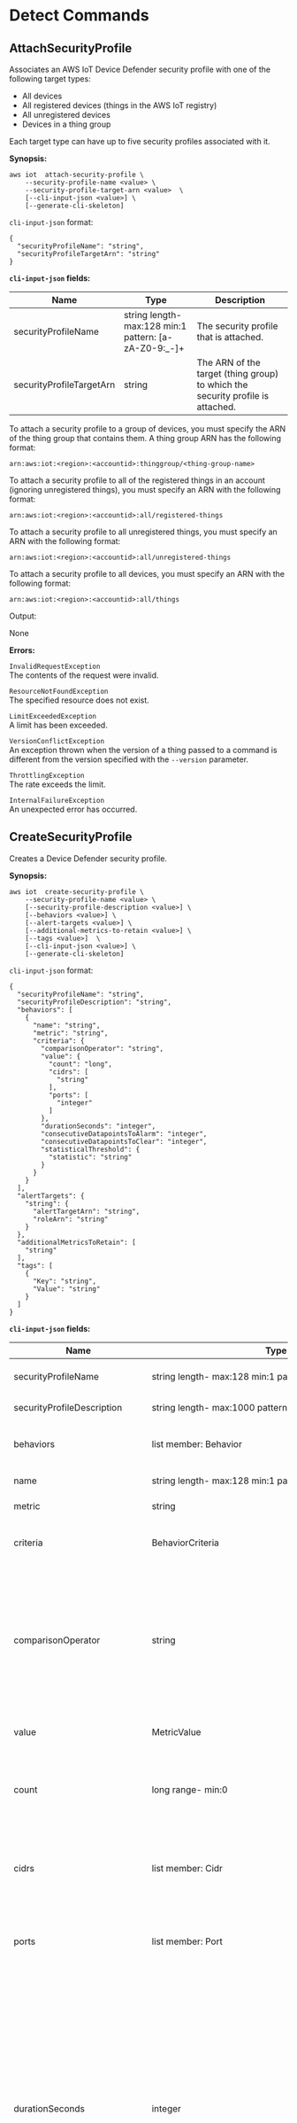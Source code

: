 # Detect Commands<a name="DetectCommands"></a>

## AttachSecurityProfile<a name="dd-api-iot-AttachSecurityProfile"></a>

Associates an AWS IoT Device Defender security profile with one of the following target types: 
+ All devices
+ All registered devices \(things in the AWS IoT registry\)
+ All unregistered devices
+ Devices in a thing group

Each target type can have up to five security profiles associated with it\.

 **Synopsis:**

```
aws iot  attach-security-profile \
    --security-profile-name <value> \
    --security-profile-target-arn <value>  \
    [--cli-input-json <value>] \
    [--generate-cli-skeleton]
```

 `cli-input-json` format:

```
{
  "securityProfileName": "string",
  "securityProfileTargetArn": "string"
}
```


**`cli-input-json` fields:**  

|  Name |  Type |  Description | 
| --- | --- | --- | 
|  securityProfileName |  string  length\- max:128 min:1  pattern: \[a\-zA\-Z0\-9:\_\-\]\+  |  The security profile that is attached\. | 
|  securityProfileTargetArn |  string |  The ARN of the target \(thing group\) to which the security profile is attached\. | 

To attach a security profile to a group of devices, you must specify the ARN of the thing group that contains them\. A thing group ARN has the following format: 

```
arn:aws:iot:<region>:<accountid>:thinggroup/<thing-group-name>
```

To attach a security profile to all of the registered things in an account \(ignoring unregistered things\), you must specify an ARN with the following format:

```
arn:aws:iot:<region>:<accountid>:all/registered-things
```

To attach a security profile to all unregistered things, you must specify an ARN with the following format:

```
arn:aws:iot:<region>:<accountid>:all/unregistered-things
```

To attach a security profile to all devices, you must specify an ARN with the following format: 

```
arn:aws:iot:<region>:<accountid>:all/things
```

Output:

None

 **Errors:**

`InvalidRequestException`  
The contents of the request were invalid\.

`ResourceNotFoundException`  
The specified resource does not exist\.

`LimitExceededException`  
A limit has been exceeded\.

`VersionConflictException`  
An exception thrown when the version of a thing passed to a command is different from the version specified with the `--version` parameter\.

`ThrottlingException`  
The rate exceeds the limit\.

`InternalFailureException`  
An unexpected error has occurred\.

## CreateSecurityProfile<a name="dd-api-iot-CreateSecurityProfile"></a>

Creates a Device Defender security profile\.

 **Synopsis:**

```
aws iot  create-security-profile \
    --security-profile-name <value> \
    [--security-profile-description <value>] \
    [--behaviors <value>] \
    [--alert-targets <value>] \
    [--additional-metrics-to-retain <value>] \
    [--tags <value>]  \
    [--cli-input-json <value>] \
    [--generate-cli-skeleton]
```

 `cli-input-json` format:

```
{
  "securityProfileName": "string",
  "securityProfileDescription": "string",
  "behaviors": [
    {
      "name": "string",
      "metric": "string",
      "criteria": {
        "comparisonOperator": "string",
        "value": {
          "count": "long",
          "cidrs": [
            "string"
          ],
          "ports": [
            "integer"
          ]
        },
        "durationSeconds": "integer",
        "consecutiveDatapointsToAlarm": "integer",
        "consecutiveDatapointsToClear": "integer",
        "statisticalThreshold": {
          "statistic": "string"
        }
      }
    }
  ],
  "alertTargets": {
    "string": {
      "alertTargetArn": "string",
      "roleArn": "string"
    }
  },
  "additionalMetricsToRetain": [
    "string"
  ],
  "tags": [
    {
      "Key": "string",
      "Value": "string"
    }
  ]
}
```


**`cli-input-json` fields:**  

|  Name |  Type |  Description | 
| --- | --- | --- | 
|  securityProfileName |  string  length\- max:128 min:1  pattern: \[a\-zA\-Z0\-9:\_\-\]\+  |  The name you are giving to the security profile\. | 
|  securityProfileDescription |  string  length\- max:1000  pattern: \[\\\\p\{Graph\} \]\*  |  A description of the security profile\. | 
|  behaviors |  list  member: Behavior  |  Specifies the behaviors that, when violated by a device \(thing\), cause an alert\. | 
|  name |  string  length\- max:128 min:1  pattern: \[a\-zA\-Z0\-9:\_\-\]\+  |  The name you have given to the behavior\. | 
|  metric |  string |  What is measured by the behavior\. | 
|  criteria |  BehaviorCriteria |  The criteria that determine if a device is behaving normally in regard to the `metric`\.  | 
|  comparisonOperator |  string |  The operator that relates the thing measured \(`metric`\) to the criteria \(containing a `value` or `statisticalThreshold`\)\.  enum: less\-than \| less\-than\-equals \| greater\-than \| greater\-than\-equals \| in\-cidr\-set \| not\-in\-cidr\-set \| in\-port\-set \| not\-in\-port\-set  | 
|  value |  MetricValue |  The value to be compared with the `metric`\. | 
|  count |  long  range\- min:0  |  If the `comparisonOperator` calls for a numeric value, use this to specify that numeric value to be compared with the `metric`\.  | 
|  cidrs |  list  member: Cidr  |  If the `comparisonOperator` calls for a set of CIDRs, use this to specify that set to be compared with the `metric`\.  | 
|  ports |  list  member: Port  |  If the `comparisonOperator` calls for a set of ports, use this to specify that set to be compared with the `metric`\.  | 
|  durationSeconds |  integer |  Use this to specify the time duration over which the behavior is evaluated, for those criteria that have a time dimension \(for example, `NUM_MESSAGES_SENT`\)\. For a `statisticalThreshhold` metric comparison, measurements from all devices are accumulated over this time duration before being used to calculate percentiles, and later, measurements from an individual device are also accumulated over this time duration before being given a percentile rank\.  | 
|  consecutiveDatapointsToAlarm |  integer  range\- max:10 min:1  |  If a device is in violation of the behavior for the specified number of consecutive datapoints, an alarm occurs\. If not specified, the default is 1\.  | 
|  consecutiveDatapointsToClear |  integer  range\- max:10 min:1  |  If an alarm has occurred and the offending device is no longer in violation of the behavior for the specified number of consecutive datapoints, the alarm is cleared\. If not specified, the default is 1\.  | 
|  statisticalThreshold |  StatisticalThreshold |  A statistical ranking \(percentile\) that indicates a threshold value by which a behavior is determined to be in compliance or in violation of the behavior\.  | 
|  statistic |  string  pattern: \(p0\|p0\.1\|p0\.01\|p1\|p10\|p50\|p90\|p99\|p99\.9\|p99\.99\|p100\)  |  The percentile that resolves to a threshold value by which compliance with a behavior is determined\. Metrics are collected over the specified period \(`durationSeconds`\) from all reporting devices in your account and statistical ranks are calculated\. Then, the measurements from a device are collected over the same period\. If the accumulated measurements from the device fall above or below \(`comparisonOperator`\) the value associated with the percentile specified, then the device is considered to be in compliance with the behavior, otherwise a violation occurs\.  | 
|  alertTargets |  map |  Specifies the destinations to which alerts are sent\. \(Alerts are always sent to the console\.\) Alerts are generated when a device \(thing\) violates a behavior\.  | 
|  alertTargetArn |  string |  The ARN of the notification target to which alerts are sent\. | 
|  roleArn |  string  length\- max:2048 min:20  |  The ARN of the role that grants permission to send alerts to the notification target\.  | 
|  additionalMetricsToRetain |  list  member: BehaviorMetric  |  A list of metrics whose data is retained \(stored\)\. By default, data is retained for any metric used in the profile's `behaviors` but it is also retained for any metric specified here\.  | 
|  tags |  list  member: Tag  java class: java\.util\.List  |  Metadata that can be used to manage the security profile\. | 
|  Key |  string |  The tag's key\. | 
|  Value |  string |  The tag's value\. | 

Output:

```
{
  "securityProfileName": "string",
  "securityProfileArn": "string"
}
```


**cli output fields:**  

|  Name |  Type |  Description | 
| --- | --- | --- | 
|  securityProfileName |  string  length\- max:128 min:1  pattern: \[a\-zA\-Z0\-9:\_\-\]\+  |  The name you gave to the security profile\. | 
|  securityProfileArn |  string |  The ARN of the security profile\. | 

 **Errors:**

`InvalidRequestException`  
The contents of the request were invalid\.

`ResourceAlreadyExistsException`  
The resource already exists\.

`ThrottlingException`  
The rate exceeds the limit\.

`InternalFailureException`  
An unexpected error has occurred\.

## DeleteSecurityProfile<a name="dd-api-iot-DeleteSecurityProfile"></a>

Deletes a Device Defender security profile\.

 **Synopsis:**

```
aws iot  delete-security-profile \
    --security-profile-name <value> \
    [--expected-version <value>]  \
    [--cli-input-json <value>] \
    [--generate-cli-skeleton]
```

 `cli-input-json` format:

```
{
  "securityProfileName": "string",
  "expectedVersion": "long"
}
```


**`cli-input-json` fields:**  

|  Name |  Type |  Description | 
| --- | --- | --- | 
|  securityProfileName |  string  length\- max:128 min:1  pattern: \[a\-zA\-Z0\-9:\_\-\]\+  |  The name of the security profile to be deleted\. | 
|  expectedVersion |  long |  The expected version of the security profile\. A new version is generated whenever the security profile is updated\. If you specify a value that is different from the actual version, a `VersionConflictException` is thrown\.  | 

Output:

None

 **Errors:**

`InvalidRequestException`  
The contents of the request were invalid\.

`ThrottlingException`  
The rate exceeds the limit\.

`InternalFailureException`  
An unexpected error has occurred\.

`VersionConflictException`  
An exception thrown when the version of a thing passed to a command is different from the version specified with the `--version` parameter\.

## DescribeSecurityProfile<a name="dd-api-iot-DescribeSecurityProfile"></a>

Gets information about a Device Defender security profile\.

 **Synopsis:**

```
aws iot  describe-security-profile \
    --security-profile-name <value>  \
    [--cli-input-json <value>] \
    [--generate-cli-skeleton]
```

 `cli-input-json` format:

```
{
  "securityProfileName": "string"
}
```


**`cli-input-json` fields:**  

|  Name |  Type |  Description | 
| --- | --- | --- | 
|  securityProfileName |  string  length\- max:128 min:1  pattern: \[a\-zA\-Z0\-9:\_\-\]\+  |  The name of the security profile whose information you want to get\. | 

Output:

```
{
  "securityProfileName": "string",
  "securityProfileArn": "string",
  "securityProfileDescription": "string",
  "behaviors": [
    {
      "name": "string",
      "metric": "string",
      "criteria": {
        "comparisonOperator": "string",
        "value": {
          "count": "long",
          "cidrs": [
            "string"
          ],
          "ports": [
            "integer"
          ]
        },
        "durationSeconds": "integer",
        "consecutiveDatapointsToAlarm": "integer",
        "consecutiveDatapointsToClear": "integer",
        "statisticalThreshold": {
          "statistic": "string"
        }
      }
    }
  ],
  "alertTargets": {
    "string": {
      "alertTargetArn": "string",
      "roleArn": "string"
    }
  },
  "additionalMetricsToRetain": [
    "string"
  ],
  "version": "long",
  "creationDate": "timestamp",
  "lastModifiedDate": "timestamp"
}
```


**cli output fields:**  

|  Name |  Type |  Description | 
| --- | --- | --- | 
|  securityProfileName |  string  length\- max:128 min:1  pattern: \[a\-zA\-Z0\-9:\_\-\]\+  |  The name of the security profile\. | 
|  securityProfileArn |  string |  The ARN of the security profile\. | 
|  securityProfileDescription |  string  length\- max:1000  pattern: \[\\\\p\{Graph\} \]\*  |  A description of the security profile \(associated with the security profile when it was created or updated\)\.  | 
|  behaviors |  list  member: Behavior  |  Specifies the behaviors that, when violated by a device \(thing\), cause an alert\. | 
|  name |  string  length\- max:128 min:1  pattern: \[a\-zA\-Z0\-9:\_\-\]\+  |  The name you have given to the behavior\. | 
|  metric |  string |  What is measured by the behavior\. | 
|  criteria |  BehaviorCriteria |  The criteria that determine if a device is behaving normally in regard to the `metric`\.  | 
|  comparisonOperator |  string |  The operator that relates the thing measured \(`metric`\) to the criteria \(containing a `value` or `statisticalThreshold`\)\.  enum: less\-than \| less\-than\-equals \| greater\-than \| greater\-than\-equals \| in\-cidr\-set \| not\-in\-cidr\-set \| in\-port\-set \| not\-in\-port\-set  | 
|  value |  MetricValue |  The value to be compared with the `metric`\. | 
|  count |  long  range\- min:0  |  If the `comparisonOperator` calls for a numeric value, use this to specify that numeric value to be compared with the `metric`\.  | 
|  cidrs |  list  member: Cidr  |  If the `comparisonOperator` calls for a set of CIDRs, use this to specify that set to be compared with the `metric`\.  | 
|  ports |  list  member: Port  |  If the `comparisonOperator` calls for a set of ports, use this to specify that set to be compared with the `metric`\.  | 
|  durationSeconds |  integer |  Use this to specify the time duration over which the behavior is evaluated, for those criteria that have a time dimension \(for example, `NUM_MESSAGES_SENT`\)\. For a `statisticalThreshhold` metric comparison, measurements from all devices are accumulated over this time duration before being used to calculate percentiles, and later, measurements from an individual device are also accumulated over this time duration before being given a percentile rank\.  | 
|  consecutiveDatapointsToAlarm |  integer  range\- max:10 min:1  |  If a device is in violation of the behavior for the specified number of consecutive datapoints, an alarm occurs\. If not specified, the default is 1\.  | 
|  consecutiveDatapointsToClear |  integer  range\- max:10 min:1  |  If an alarm has occurred and the offending device is no longer in violation of the behavior for the specified number of consecutive datapoints, the alarm is cleared\. If not specified, the default is 1\.  | 
|  statisticalThreshold |  StatisticalThreshold |  A statistical ranking \(percentile\) that indicates a threshold value by which a behavior is determined to be in compliance or in violation of the behavior\.  | 
|  statistic |  string  pattern: \(p0\|p0\.1\|p0\.01\|p1\|p10\|p50\|p90\|p99\|p99\.9\|p99\.99\|p100\)  |  The percentile that resolves to a threshold value by which compliance with a behavior is determined\. Metrics are collected over the specified period \(`durationSeconds`\) from all reporting devices in your account and statistical ranks are calculated\. Then, the measurements from a device are collected over the same period\. If the accumulated measurements from the device fall above or below \(`comparisonOperator`\) the value associated with the percentile specified, then the device is considered to be in compliance with the behavior\. Otherwise, a violation occurs\.  | 
|  alertTargets |  map |  Where the alerts are sent\. \(Alerts are always sent to the console\.\) | 
|  alertTargetArn |  string |  The ARN of the notification target to which alerts are sent\. | 
|  roleArn |  string  length\- max:2048 min:20  |  The ARN of the role that grants permission to send alerts to the notification target\.  | 
|  additionalMetricsToRetain |  list  member: BehaviorMetric  |  A list of metrics whose data is retained \(stored\)\. By default, data is retained for any metric used in the profile's `behaviors` but it is also retained for any metric specified here\.  | 
|  version |  long |  The version of the security profile\. A new version is generated whenever the security profile is updated\.  | 
|  creationDate |  timestamp |  The time the security profile was created\. | 
|  lastModifiedDate |  timestamp |  The time the security profile was last modified\. | 

 **Errors:**

`InvalidRequestException`  
The contents of the request were invalid\.

`ResourceNotFoundException`  
The specified resource does not exist\.

`ThrottlingException`  
The rate exceeds the limit\.

`InternalFailureException`  
An unexpected error has occurred\.

## DetachSecurityProfile<a name="dd-api-iot-DetachSecurityProfile"></a>

Disassociates a Device Defender security profile from a thing group or from this account\.

 **Synopsis:**

```
aws iot  detach-security-profile \
    --security-profile-name <value> \
    --security-profile-target-arn <value>  \
    [--cli-input-json <value>] \
    [--generate-cli-skeleton]
```

 `cli-input-json` format:

```
{
  "securityProfileName": "string",
  "securityProfileTargetArn": "string"
}
```


**`cli-input-json` fields:**  

|  Name |  Type |  Description | 
| --- | --- | --- | 
|  securityProfileName |  string  length\- max:128 min:1  pattern: \[a\-zA\-Z0\-9:\_\-\]\+  |  The security profile that is detached\. | 
|  securityProfileTargetArn |  string |  The ARN of the thing group from which the security profile is detached\. | 

Output:

None

 **Errors:**

`InvalidRequestException`  
The contents of the request were invalid\.

`ResourceNotFoundException`  
The specified resource does not exist\.

`ThrottlingException`  
The rate exceeds the limit\.

`InternalFailureException`  
An unexpected error has occurred\.

## ListActiveViolations<a name="dd-api-iot-ListActiveViolations"></a>

Lists the active violations for a given Device Defender security profile\.

 **Synopsis:**

```
aws iot  list-active-violations \
    [--thing-name <value>] \
    [--security-profile-name <value>] \
    [--next-token <value>] \
    [--max-results <value>]  \
    [--cli-input-json <value>] \
    [--generate-cli-skeleton]
```

 `cli-input-json` format:

```
{
  "thingName": "string",
  "securityProfileName": "string",
  "nextToken": "string",
  "maxResults": "integer"
}
```


**`cli-input-json` fields:**  

|  Name |  Type |  Description | 
| --- | --- | --- | 
|  thingName |  string  length\- max:128 min:1  pattern: \[a\-zA\-Z0\-9:\_\-\]\+  |  The name of the thing whose active violations are listed\. | 
|  securityProfileName |  string  length\- max:128 min:1  pattern: \[a\-zA\-Z0\-9:\_\-\]\+  |  The name of the Device Defender security profile for which violations are listed\. | 
|  nextToken |  string |  The token for the next set of results\. | 
|  maxResults |  integer  range\- max:250 min:1  |  The maximum number of results to return at one time\. | 

Output:

```
{
  "activeViolations": [
    {
      "violationId": "string",
      "thingName": "string",
      "securityProfileName": "string",
      "behavior": {
        "name": "string",
        "metric": "string",
        "criteria": {
          "comparisonOperator": "string",
          "value": {
            "count": "long",
            "cidrs": [
              "string"
            ],
            "ports": [
              "integer"
            ]
          },
          "durationSeconds": "integer",
          "consecutiveDatapointsToAlarm": "integer",
          "consecutiveDatapointsToClear": "integer",
          "statisticalThreshold": {
            "statistic": "string"
          }
        }
      },
      "lastViolationValue": {
        "count": "long",
        "cidrs": [
          "string"
        ],
        "ports": [
          "integer"
        ]
      },
      "lastViolationTime": "timestamp",
      "violationStartTime": "timestamp"
    }
  ],
  "nextToken": "string"
}
```


**cli output fields:**  

|  Name |  Type |  Description | 
| --- | --- | --- | 
|  activeViolations |  list  member: ActiveViolation  |  The list of active violations\. | 
|  violationId |  string  length\- max:128 min:1  pattern: \[a\-zA\-Z0\-9\-\]\+  |  The ID of the active violation\. | 
|  thingName |  string  length\- max:128 min:1  pattern: \[a\-zA\-Z0\-9:\_\-\]\+  |  The name of the thing responsible for the active violation\. | 
|  securityProfileName |  string  length\- max:128 min:1  pattern: \[a\-zA\-Z0\-9:\_\-\]\+  |  The security profile whose behavior is in violation\. | 
|  behavior |  Behavior |  The behavior that is being violated\. | 
|  name |  string  length\- max:128 min:1  pattern: \[a\-zA\-Z0\-9:\_\-\]\+  |  The name you have given to the behavior\. | 
|  metric |  string |  What is measured by the behavior\. | 
|  criteria |  BehaviorCriteria |  The criteria that determine if a device is behaving normally in regard to the `metric`\.  | 
|  comparisonOperator |  string |  The operator that relates the thing measured \(`metric`\) to the criteria \(containing a `value` or `statisticalThreshold`\)\.  enum: less\-than \| less\-than\-equals \| greater\-than \| greater\-than\-equals \| in\-cidr\-set \| not\-in\-cidr\-set \| in\-port\-set \| not\-in\-port\-set  | 
|  value |  MetricValue |  The value to be compared with the `metric`\. | 
|  count |  long  range\- min:0  |  If the `comparisonOperator` calls for a numeric value, use this to specify that numeric value to be compared with the `metric`\.  | 
|  cidrs |  list  member: Cidr  |  If the `comparisonOperator` calls for a set of CIDRs, use this to specify that set to be compared with the `metric`\.  | 
|  ports |  list  member: Port  |  If the `comparisonOperator` calls for a set of ports, use this to specify that set to be compared with the `metric`\.  | 
|  durationSeconds |  integer |  Use this to specify the time duration over which the behavior is evaluated, for those criteria that have a time dimension \(for example, `NUM_MESSAGES_SENT`\)\. For a `statisticalThreshhold` metric comparison, measurements from all devices are accumulated over this time duration before being used to calculate percentiles, and later, measurements from an individual device are also accumulated over this time duration before being given a percentile rank\.  | 
|  consecutiveDatapointsToAlarm |  integer  range\- max:10 min:1  |  If a device is in violation of the behavior for the specified number of consecutive datapoints, an alarm occurs\. If not specified, the default is 1\.  | 
|  consecutiveDatapointsToClear |  integer  range\- max:10 min:1  |  If an alarm has occurred and the offending device is no longer in violation of the behavior for the specified number of consecutive datapoints, the alarm is cleared\. If not specified, the default is 1\.  | 
|  statisticalThreshold |  StatisticalThreshold |  A statistical ranking \(percentile\) which indicates a threshold value by which a behavior is determined to be in compliance or in violation of the behavior\.  | 
|  statistic |  string  pattern: \(p0\|p0\.1\|p0\.01\|p1\|p10\|p50\|p90\|p99\|p99\.9\|p99\.99\|p100\)  |  The percentile which resolves to a threshold value by which compliance with a behavior is determined\. Metrics are collected over the specified period \(`durationSeconds`\) from all reporting devices in your account and statistical ranks are calculated\. Then, the measurements from a device are collected over the same period\. If the accumulated measurements from the device fall above or below \(`comparisonOperator`\) the value associated with the percentile specified, then the device is considered to be in compliance with the behavior, otherwise a violation occurs\.  | 
|  lastViolationValue |  MetricValue |  The value of the metric \(the measurement\) which caused the most recent violation\. | 
|  count |  long  range\- min:0  |  If the `comparisonOperator` calls for a numeric value, use this to specify that numeric value to be compared with the `metric`\.  | 
|  cidrs |  list  member: Cidr  |  If the `comparisonOperator` calls for a set of CIDRs, use this to specify that set to be compared with the `metric`\.  | 
|  ports |  list  member: Port  |  If the `comparisonOperator` calls for a set of ports, use this to specify that set to be compared with the `metric`\.  | 
|  lastViolationTime |  timestamp |  The time the most recent violation occurred\. | 
|  violationStartTime |  timestamp |  The time the violation started\. | 
|  nextToken |  string |  A token that can be used to retrieve the next set of results, or `null` if there are no additional results\.  | 

 **Errors:**

`InvalidRequestException`  
The contents of the request were invalid\.

`ResourceNotFoundException`  
The specified resource does not exist\.

`ThrottlingException`  
The rate exceeds the limit\.

`InternalFailureException`  
An unexpected error has occurred\.

## ListSecurityProfiles<a name="dd-api-iot-ListSecurityProfiles"></a>

Lists the Device Defender security profiles you have created\. You can use filters to list only those security profiles associated with a thing group or only those associated with your account\.

 **Synopsis:**

```
aws iot  list-security-profiles \
    [--next-token <value>] \
    [--max-results <value>]  \
    [--cli-input-json <value>] \
    [--generate-cli-skeleton]
```

 `cli-input-json` format:

```
{
  "nextToken": "string",
  "maxResults": "integer"
}
```


**`cli-input-json` fields:**  

|  Name |  Type |  Description | 
| --- | --- | --- | 
|  nextToken |  string |  The token for the next set of results\. | 
|  maxResults |  integer  range\- max:250 min:1  |  The maximum number of results to return at one time\. | 

Output:

```
{
  "securityProfileIdentifiers": [
    {
      "name": "string",
      "arn": "string"
    }
  ],
  "nextToken": "string"
}
```


**cli output fields:**  

|  Name |  Type |  Description | 
| --- | --- | --- | 
|  securityProfileIdentifiers |  list  member: SecurityProfileIdentifier  java class: java\.util\.List  |  A list of security profile identifiers \(names and ARNs\)\. | 
|  name |  string  length\- max:128 min:1  pattern: \[a\-zA\-Z0\-9:\_\-\]\+  |  The name you have given to the security profile\. | 
|  arn |  string |  The ARN of the security profile\. | 
|  nextToken |  string |  A token that can be used to retrieve the next set of results, or `null` if there are no additional results\.  | 

 **Errors:**

`InvalidRequestException`  
The contents of the request were invalid\.

`ThrottlingException`  
The rate exceeds the limit\.

`InternalFailureException`  
An unexpected error has occurred\.

## ListSecurityProfilesForTarget<a name="dd-api-iot-ListSecurityProfilesForTarget"></a>

Lists the Device Defender security profiles attached to a target \(thing group\)\.

 **Synopsis:**

```
aws iot  list-security-profiles-for-target \
    [--next-token <value>] \
    [--max-results <value>] \
    [--recursive | --no-recursive] \
    --security-profile-target-arn <value>  \
    [--cli-input-json <value>] \
    [--generate-cli-skeleton]
```

 `cli-input-json` format:

```
{
  "nextToken": "string",
  "maxResults": "integer",
  "recursive": "boolean",
  "securityProfileTargetArn": "string"
}
```


**`cli-input-json` fields:**  

|  Name |  Type |  Description | 
| --- | --- | --- | 
|  nextToken |  string |  The token for the next set of results\. | 
|  maxResults |  integer  range\- max:250 min:1  |  The maximum number of results to return at one time\. | 
|  recursive |  boolean |  If true, return child groups as well\. | 
|  securityProfileTargetArn |  string |  The ARN of the target \(thing group\) whose attached security profiles you want to get\. | 

Output:

```
{
  "securityProfileTargetMappings": [
    {
      "securityProfileIdentifier": {
        "name": "string",
        "arn": "string"
      },
      "target": {
        "arn": "string"
      }
    }
  ],
  "nextToken": "string"
}
```


**cli output fields:**  

|  Name |  Type |  Description | 
| --- | --- | --- | 
|  securityProfileTargetMappings |  list  member: SecurityProfileTargetMapping  java class: java\.util\.List  |  A list of security profiles and their associated targets\. | 
|  securityProfileIdentifier |  SecurityProfileIdentifier |  Information that identifies the security profile\. | 
|  name |  string  length\- max:128 min:1  pattern: \[a\-zA\-Z0\-9:\_\-\]\+  |  The name you have given to the security profile\. | 
|  arn |  string |  The ARN of the security profile\. | 
|  target |  SecurityProfileTarget |  Information about the target \(thing group\) associated with the security profile\. | 
|  arn |  string |  The ARN of the security profile\. | 
|  nextToken |  string |  A token that can be used to retrieve the next set of results, or `null` if there are no additional results\.  | 

 **Errors:**

`InvalidRequestException`  
The contents of the request were invalid\.

`ThrottlingException`  
The rate exceeds the limit\.

`InternalFailureException`  
An unexpected error has occurred\.

`ResourceNotFoundException`  
The specified resource does not exist\.

## ListTargetsForSecurityProfile<a name="dd-api-iot-ListTargetsForSecurityProfile"></a>

Lists the targets \(thing groups\) associated with a given Device Defender security profile\.

 **Synopsis:**

```
aws iot  list-targets-for-security-profile \
    --security-profile-name <value> \
    [--next-token <value>] \
    [--max-results <value>]  \
    [--cli-input-json <value>] \
    [--generate-cli-skeleton]
```

 `cli-input-json` format:

```
{
  "securityProfileName": "string",
  "nextToken": "string",
  "maxResults": "integer"
}
```


**`cli-input-json` fields:**  

|  Name |  Type |  Description | 
| --- | --- | --- | 
|  securityProfileName |  string  length\- max:128 min:1  pattern: \[a\-zA\-Z0\-9:\_\-\]\+  |  The security profile\. | 
|  nextToken |  string |  The token for the next set of results\. | 
|  maxResults |  integer  range\- max:250 min:1  |  The maximum number of results to return at one time\. | 

Output:

```
{
  "securityProfileTargets": [
    {
      "arn": "string"
    }
  ],
  "nextToken": "string"
}
```


**cli output fields:**  

|  Name |  Type |  Description | 
| --- | --- | --- | 
|  securityProfileTargets |  list  member: SecurityProfileTarget  java class: java\.util\.List  |  The thing groups to which the security profile is attached\. | 
|  arn |  string |  The ARN of the security profile\. | 
|  nextToken |  string |  A token that can be used to retrieve the next set of results, or `null` if there are no additional results\.  | 

 **Errors:**

`InvalidRequestException`  
The contents of the request were invalid\.

`ResourceNotFoundException`  
The specified resource does not exist\.

`ThrottlingException`  
The rate exceeds the limit\.

`InternalFailureException`  
An unexpected error has occurred\.

## ListViolationEvents<a name="dd-api-iot-ListViolationEvents"></a>

Lists the Device Defender security profile violations discovered during the given time period\. You can use filters to limit the results to those alerts issued for a particular security profile, behavior or thing \(device\)\.

 **Synopsis:**

```
aws iot  list-violation-events \
    --start-time <value> \
    --end-time <value> \
    [--thing-name <value>] \
    [--security-profile-name <value>] \
    [--next-token <value>] \
    [--max-results <value>]  \
    [--cli-input-json <value>] \
    [--generate-cli-skeleton]
```

 `cli-input-json` format:

```
{
  "startTime": "timestamp",
  "endTime": "timestamp",
  "thingName": "string",
  "securityProfileName": "string",
  "nextToken": "string",
  "maxResults": "integer"
}
```


**`cli-input-json` fields:**  

|  Name |  Type |  Description | 
| --- | --- | --- | 
|  startTime |  timestamp |  The start time for the alerts to be listed\. | 
|  endTime |  timestamp |  The end time for the alerts to be listed\. | 
|  thingName |  string  length\- max:128 min:1  pattern: \[a\-zA\-Z0\-9:\_\-\]\+  |  A filter to limit results to those alerts caused by the specified thing\. | 
|  securityProfileName |  string  length\- max:128 min:1  pattern: \[a\-zA\-Z0\-9:\_\-\]\+  |  A filter to limit results to those alerts generated by the specified security profile\. | 
|  nextToken |  string |  The token for the next set of results\. | 
|  maxResults |  integer  range\- max:250 min:1  |  The maximum number of results to return at one time\. | 

Output:

```
{
  "violationEvents": [
    {
      "violationId": "string",
      "thingName": "string",
      "securityProfileName": "string",
      "behavior": {
        "name": "string",
        "metric": "string",
        "criteria": {
          "comparisonOperator": "string",
          "value": {
            "count": "long",
            "cidrs": [
              "string"
            ],
            "ports": [
              "integer"
            ]
          },
          "durationSeconds": "integer",
          "consecutiveDatapointsToAlarm": "integer",
          "consecutiveDatapointsToClear": "integer",
          "statisticalThreshold": {
            "statistic": "string"
          }
        }
      },
      "metricValue": {
        "count": "long",
        "cidrs": [
          "string"
        ],
        "ports": [
          "integer"
        ]
      },
      "violationEventType": "string",
      "violationEventTime": "timestamp"
    }
  ],
  "nextToken": "string"
}
```


**cli output fields:**  

|  Name |  Type |  Description | 
| --- | --- | --- | 
|  violationEvents |  list  member: ViolationEvent  |  The security profile violation alerts issued for this account during the given time frame, potentially filtered by security profile, behavior violated, or thing \(device\) violating\.  | 
|  violationId |  string  length\- max:128 min:1  pattern: \[a\-zA\-Z0\-9\-\]\+  |  The ID of the violation event\. | 
|  thingName |  string  length\- max:128 min:1  pattern: \[a\-zA\-Z0\-9:\_\-\]\+  |  The name of the thing responsible for the violation event\. | 
|  securityProfileName |  string  length\- max:128 min:1  pattern: \[a\-zA\-Z0\-9:\_\-\]\+  |  The name of the security profile whose behavior was violated\. | 
|  behavior |  Behavior |  The behavior that was violated\. | 
|  name |  string  length\- max:128 min:1  pattern: \[a\-zA\-Z0\-9:\_\-\]\+  |  The name you have given to the behavior\. | 
|  metric |  string |  What is measured by the behavior\. | 
|  criteria |  BehaviorCriteria |  The criteria that determine if a device is behaving normally in regard to the `metric`\.  | 
|  comparisonOperator |  string |  The operator that relates the thing measured \(`metric`\) to the criteria \(containing a `value` or `statisticalThreshold`\)\.  enum: less\-than \| less\-than\-equals \| greater\-than \| greater\-than\-equals \| in\-cidr\-set \| not\-in\-cidr\-set \| in\-port\-set \| not\-in\-port\-set  | 
|  value |  MetricValue |  The value to be compared with the `metric`\. | 
|  count |  long  range\- min:0  |  If the `comparisonOperator` calls for a numeric value, use this to specify that numeric value to be compared with the `metric`\.  | 
|  cidrs |  list  member: Cidr  |  If the `comparisonOperator` calls for a set of CIDRs, use this to specify that set to be compared with the `metric`\.  | 
|  ports |  list  member: Port  |  If the `comparisonOperator` calls for a set of ports, use this to specify that set to be compared with the `metric`\.  | 
|  durationSeconds |  integer |  Use this to specify the time duration over which the behavior is evaluated, for those criteria that have a time dimension \(for example, `NUM_MESSAGES_SENT`\)\. For a `statisticalThreshhold` metric comparison, measurements from all devices are accumulated over this time duration before being used to calculate percentiles, and later, measurements from an individual device are also accumulated over this time duration before being given a percentile rank\.  | 
|  consecutiveDatapointsToAlarm |  integer  range\- max:10 min:1  |  If a device is in violation of the behavior for the specified number of consecutive datapoints, an alarm occurs\. If not specified, the default is 1\.  | 
|  consecutiveDatapointsToClear |  integer  range\- max:10 min:1  |  If an alarm has occurred and the offending device is no longer in violation of the behavior for the specified number of consecutive datapoints, the alarm is cleared\. If not specified, the default is 1\.  | 
|  statisticalThreshold |  StatisticalThreshold |  A statistical ranking \(percentile\) that indicates a threshold value by which a behavior is determined to be in compliance or in violation of the behavior\.  | 
|  statistic |  string  pattern: \(p0\|p0\.1\|p0\.01\|p1\|p10\|p50\|p90\|p99\|p99\.9\|p99\.99\|p100\)  |  The percentile that resolves to a threshold value by which compliance with a behavior is determined\. Metrics are collected over the specified period \(`durationSeconds`\) from all reporting devices in your account and statistical ranks are calculated\. Then, the measurements from a device are collected over the same period\. If the accumulated measurements from the device fall above or below \(`comparisonOperator`\) the value associated with the percentile specified, then the device is considered to be in compliance with the behavior, otherwise a violation occurs\.  | 
|  metricValue |  MetricValue |  The value of the metric \(the measurement\)\. | 
|  count |  long  range\- min:0  |  If the `comparisonOperator` calls for a numeric value, use this to specify that numeric value to be compared with the `metric`\.  | 
|  cidrs |  list  member: Cidr  |  If the `comparisonOperator` calls for a set of CIDRs, use this to specify that set to be compared with the `metric`\.  | 
|  ports |  list  member: Port  |  If the `comparisonOperator` calls for a set of ports, use this to specify that set to be compared with the `metric`\.  | 
|  violationEventType |  string |  The type of violation event\.  enum: in\-alarm \| alarm\-cleared \| alarm\-invalidated  | 
|  violationEventTime |  timestamp |  The time the violation event occurred\. | 
|  nextToken |  string |  A token that can be used to retrieve the next set of results, or `null` if there are no additional results\.  | 

 **Errors:**

`InvalidRequestException`  
The contents of the request were invalid\.

`ThrottlingException`  
The rate exceeds the limit\.

`InternalFailureException`  
An unexpected error has occurred\.

## UpdateSecurityProfile<a name="dd-api-iot-UpdateSecurityProfile"></a>

Updates a Device Defender security profile\.

 **Synopsis:**

```
aws iot  update-security-profile \
    --security-profile-name <value> \
    [--security-profile-description <value>] \
    [--behaviors <value>] \
    [--alert-targets <value>] \
    [--additional-metrics-to-retain <value>] \
    [--delete-behaviors | --no-delete-behaviors] \
    [--delete-alert-targets | --no-delete-alert-targets] \
    [--delete-additional-metrics-to-retain | --no-delete-additional-metrics-to-retain] \
    [--expected-version <value>]  \
    [--cli-input-json <value>] \
    [--generate-cli-skeleton]
```

 `cli-input-json` format:

```
{
  "securityProfileName": "string",
  "securityProfileDescription": "string",
  "behaviors": [
    {
      "name": "string",
      "metric": "string",
      "criteria": {
        "comparisonOperator": "string",
        "value": {
          "count": "long",
          "cidrs": [
            "string"
          ],
          "ports": [
            "integer"
          ]
        },
        "durationSeconds": "integer",
        "consecutiveDatapointsToAlarm": "integer",
        "consecutiveDatapointsToClear": "integer",
        "statisticalThreshold": {
          "statistic": "string"
        }
      }
    }
  ],
  "alertTargets": {
    "string": {
      "alertTargetArn": "string",
      "roleArn": "string"
    }
  },
  "additionalMetricsToRetain": [
    "string"
  ],
  "deleteBehaviors": "boolean",
  "deleteAlertTargets": "boolean",
  "deleteAdditionalMetricsToRetain": "boolean",
  "expectedVersion": "long"
}
```


**`cli-input-json` fields:**  

|  Name |  Type |  Description | 
| --- | --- | --- | 
|  securityProfileName |  string  length\- max:128 min:1  pattern: \[a\-zA\-Z0\-9:\_\-\]\+  |  The name of the security profile you want to update\. | 
|  securityProfileDescription |  string  length\- max:1000  pattern: \[\\\\p\{Graph\} \]\*  |  A description of the security profile\. | 
|  behaviors |  list  member: Behavior  |  Specifies the behaviors that, when violated by a device \(thing\), cause an alert\. | 
|  name |  string  length\- max:128 min:1  pattern: \[a\-zA\-Z0\-9:\_\-\]\+  |  The name you have given to the behavior\. | 
|  metric |  string |  What is measured by the behavior\. | 
|  criteria |  BehaviorCriteria |  The criteria that determine if a device is behaving normally in regard to the `metric`\.  | 
|  comparisonOperator |  string |  The operator that relates the thing measured \(`metric`\) to the criteria \(containing a `value` or `statisticalThreshold`\)\.  enum: less\-than \| less\-than\-equals \| greater\-than \| greater\-than\-equals \| in\-cidr\-set \| not\-in\-cidr\-set \| in\-port\-set \| not\-in\-port\-set  | 
|  value |  MetricValue |  The value to be compared with the `metric`\. | 
|  count |  long  range\- min:0  |  If the `comparisonOperator` calls for a numeric value, use this to specify that numeric value to be compared with the `metric`\.  | 
|  cidrs |  list  member: Cidr  |  If the `comparisonOperator` calls for a set of CIDRs, use this to specify that set to be compared with the `metric`\.  | 
|  ports |  list  member: Port  |  If the `comparisonOperator` calls for a set of ports, use this to specify that set to be compared with the `metric`\.  | 
|  durationSeconds |  integer |  Use this to specify the time duration over which the behavior is evaluated, for those criteria that have a time dimension \(for example, `NUM_MESSAGES_SENT`\)\. For a `statisticalThreshhold` metric comparison, measurements from all devices are accumulated over this time duration before being used to calculate percentiles, and later, measurements from an individual device are also accumulated over this time duration before being given a percentile rank\.  | 
|  consecutiveDatapointsToAlarm |  integer  range\- max:10 min:1  |  If a device is in violation of the behavior for the specified number of consecutive datapoints, an alarm occurs\. If not specified, the default is 1\.  | 
|  consecutiveDatapointsToClear |  integer  range\- max:10 min:1  |  If an alarm has occurred and the offending device is no longer in violation of the behavior for the specified number of consecutive datapoints, the alarm is cleared\. If not specified, the default is 1\.  | 
|  statisticalThreshold |  StatisticalThreshold |  A statistical ranking \(percentile\) that indicates a threshold value by which a behavior is determined to be in compliance or in violation of the behavior\.  | 
|  statistic |  string  pattern: \(p0\|p0\.1\|p0\.01\|p1\|p10\|p50\|p90\|p99\|p99\.9\|p99\.99\|p100\)  |  The percentile that resolves to a threshold value by which compliance with a behavior is determined\. Metrics are collected over the specified period \(`durationSeconds`\) from all reporting devices in your account and statistical ranks are calculated\. Then, the measurements from a device are collected over the same period\. If the accumulated measurements from the device fall above or below \(`comparisonOperator`\) the value associated with the percentile specified, then the device is considered to be in compliance with the behavior, otherwise a violation occurs\.  | 
|  alertTargets |  map |  Where the alerts are sent\. \(Alerts are always sent to the console\.\) | 
|  alertTargetArn |  string |  The ARN of the notification target to which alerts are sent\. | 
|  roleArn |  string  length\- max:2048 min:20  |  The ARN of the role that grants permission to send alerts to the notification target\.  | 
|  additionalMetricsToRetain |  list  member: BehaviorMetric  |  A list of metrics whose data is retained \(stored\)\. By default, data is retained for any metric used in the profile's `behaviors` but it is also retained for any metric specified here\.  | 
|  deleteBehaviors |  boolean |  If true, delete all `behaviors` defined for this security profile\. If any `behaviors` are defined in the current invocation an exception occurs\.  | 
|  deleteAlertTargets |  boolean |  If true, delete all `alertTargets` defined for this security profile\. If any `alertTargets` are defined in the current invocation an exception occurs\.  | 
|  deleteAdditionalMetricsToRetain |  boolean |  If true, delete all `additionalMetricsToRetain` defined for this security profile\. If any `additionalMetricsToRetain` are defined in the current invocation an exception occurs\.  | 
|  expectedVersion |  long |  The expected version of the security profile\. A new version is generated whenever the security profile is updated\. If you specify a value that is different from the actual version, a `VersionConflictException` is thrown\.  | 

Output:

```
{
  "securityProfileName": "string",
  "securityProfileArn": "string",
  "securityProfileDescription": "string",
  "behaviors": [
    {
      "name": "string",
      "metric": "string",
      "criteria": {
        "comparisonOperator": "string",
        "value": {
          "count": "long",
          "cidrs": [
            "string"
          ],
          "ports": [
            "integer"
          ]
        },
        "durationSeconds": "integer",
        "consecutiveDatapointsToAlarm": "integer",
        "consecutiveDatapointsToClear": "integer",
        "statisticalThreshold": {
          "statistic": "string"
        }
      }
    }
  ],
  "alertTargets": {
    "string": {
      "alertTargetArn": "string",
      "roleArn": "string"
    }
  },
  "additionalMetricsToRetain": [
    "string"
  ],
  "version": "long",
  "creationDate": "timestamp",
  "lastModifiedDate": "timestamp"
}
```


**cli output fields:**  

|  Name |  Type |  Description | 
| --- | --- | --- | 
|  securityProfileName |  string  length\- max:128 min:1  pattern: \[a\-zA\-Z0\-9:\_\-\]\+  |  The name of the security profile that was updated\. | 
|  securityProfileArn |  string |  The ARN of the security profile that was updated\. | 
|  securityProfileDescription |  string  length\- max:1000  pattern: \[\\\\p\{Graph\} \]\*  |  The description of the security profile\. | 
|  behaviors |  list  member: Behavior  |  Specifies the behaviors that, when violated by a device \(thing\), cause an alert\. | 
|  name |  string  length\- max:128 min:1  pattern: \[a\-zA\-Z0\-9:\_\-\]\+  |  The name you have given to the behavior\. | 
|  metric |  string |  What is measured by the behavior\. | 
|  criteria |  BehaviorCriteria |  The criteria that determine if a device is behaving normally in regard to the `metric`\.  | 
|  comparisonOperator |  string |  The operator that relates the thing measured \(`metric`\) to the criteria \(containing a `value` or `statisticalThreshold`\)\.  enum: less\-than \| less\-than\-equals \| greater\-than \| greater\-than\-equals \| in\-cidr\-set \| not\-in\-cidr\-set \| in\-port\-set \| not\-in\-port\-set  | 
|  value |  MetricValue |  The value to be compared with the `metric`\. | 
|  count |  long  range\- min:0  |  If the `comparisonOperator` calls for a numeric value, use this to specify that numeric value to be compared with the `metric`\.  | 
|  cidrs |  list  member: Cidr  |  If the `comparisonOperator` calls for a set of CIDRs, use this to specify that set to be compared with the `metric`\.  | 
|  ports |  list  member: Port  |  If the `comparisonOperator` calls for a set of ports, use this to specify that set to be compared with the `metric`\.  | 
|  durationSeconds |  integer |  Use this to specify the time duration over which the behavior is evaluated, for those criteria that have a time dimension \(for example, `NUM_MESSAGES_SENT`\)\. For a `statisticalThreshhold` metric comparison, measurements from all devices are accumulated over this time duration before being used to calculate percentiles, and later, measurements from an individual device are also accumulated over this time duration before being given a percentile rank\.  | 
|  consecutiveDatapointsToAlarm |  integer  range\- max:10 min:1  |  If a device is in violation of the behavior for the specified number of consecutive datapoints, an alarm occurs\. If not specified, the default is 1\.  | 
|  consecutiveDatapointsToClear |  integer  range\- max:10 min:1  |  If an alarm has occurred and the offending device is no longer in violation of the behavior for the specified number of consecutive datapoints, the alarm is cleared\. If not specified, the default is 1\.  | 
|  statisticalThreshold |  StatisticalThreshold |  A statistical ranking \(percentile\) that indicates a threshold value by which a behavior is determined to be in compliance or in violation of the behavior\.  | 
|  statistic |  string  pattern: \(p0\|p0\.1\|p0\.01\|p1\|p10\|p50\|p90\|p99\|p99\.9\|p99\.99\|p100\)  |  The percentile that resolves to a threshold value by which compliance with a behavior is determined\. Metrics are collected over the specified period \(`durationSeconds`\) from all reporting devices in your account and statistical ranks are calculated\. Then, the measurements from a device are collected over the same period\. If the accumulated measurements from the device fall above or below \(`comparisonOperator`\) the value associated with the percentile specified, then the device is considered to be in compliance with the behavior\. Otherwise, a violation occurs\.  | 
|  alertTargets |  map |  Where the alerts are sent\. \(Alerts are always sent to the console\.\) | 
|  alertTargetArn |  string |  The ARN of the notification target to which alerts are sent\. | 
|  roleArn |  string  length\- max:2048 min:20  |  The ARN of the role that grants permission to send alerts to the notification target\.  | 
|  additionalMetricsToRetain |  list  member: BehaviorMetric  |  A list of metrics whose data is retained \(stored\)\. By default, data is retained for any metric used in the security profile's `behaviors`, but it is also retained for any metric specified here\.  | 
|  version |  long |  The updated version of the security profile\. | 
|  creationDate |  timestamp |  The time the security profile was created\. | 
|  lastModifiedDate |  timestamp |  The time the security profile was last modified\. | 

 **Errors:**

`InvalidRequestException`  
The contents of the request were invalid\.

`ResourceNotFoundException`  
The specified resource does not exist\.

`VersionConflictException`  
An exception thrown when the version of a thing passed to a command is different from the version specified with the `--version` parameter\.

`ThrottlingException`  
The rate exceeds the limit\.

`InternalFailureException`  
An unexpected error has occurred\.

## ValidateSecurityProfileBehaviors<a name="dd-api-iot-ValidateSecurityProfileBehaviors"></a>

Validates a Device Defender security profile behaviors specification\.

 **Synopsis:**

```
aws iot  validate-security-profile-behaviors \
    --behaviors <value>  \
    [--cli-input-json <value>] \
    [--generate-cli-skeleton]
```

 `cli-input-json` format:

```
{
  "behaviors": [
    {
      "name": "string",
      "metric": "string",
      "criteria": {
        "comparisonOperator": "string",
        "value": {
          "count": "long",
          "cidrs": [
            "string"
          ],
          "ports": [
            "integer"
          ]
        },
        "durationSeconds": "integer",
        "consecutiveDatapointsToAlarm": "integer",
        "consecutiveDatapointsToClear": "integer",
        "statisticalThreshold": {
          "statistic": "string"
        }
      }
    }
  ]
}
```


**`cli-input-json` fields:**  

|  Name |  Type |  Description | 
| --- | --- | --- | 
|  behaviors |  list  member: Behavior  |  Specifies the behaviors that, when violated by a device \(thing\), cause an alert\. | 
|  name |  string  length\- max:128 min:1  pattern: \[a\-zA\-Z0\-9:\_\-\]\+  |  The name you have given to the behavior\. | 
|  metric |  string |  What is measured by the behavior\. | 
|  criteria |  BehaviorCriteria |  The criteria that determine if a device is behaving normally in regard to the `metric`\.  | 
|  comparisonOperator |  string |  The operator that relates the thing measured \(`metric`\) to the criteria \(containing a `value` or `statisticalThreshold`\)\.  enum: less\-than \| less\-than\-equals \| greater\-than \| greater\-than\-equals \| in\-cidr\-set \| not\-in\-cidr\-set \| in\-port\-set \| not\-in\-port\-set  | 
|  value |  MetricValue |  The value to be compared with the `metric`\. | 
|  count |  long  range\- min:0  |  If the `comparisonOperator` calls for a numeric value, use this to specify that numeric value to be compared with the `metric`\.  | 
|  cidrs |  list  member: Cidr  |  If the `comparisonOperator` calls for a set of CIDRs, use this to specify that set to be compared with the `metric`\.  | 
|  ports |  list  member: Port  |  If the `comparisonOperator` calls for a set of ports, use this to specify that set to be compared with the `metric`\.  | 
|  durationSeconds |  integer |  Use this to specify the time duration over which the behavior is evaluated, for those criteria that have a time dimension \(for example, `NUM_MESSAGES_SENT`\)\. For a `statisticalThreshhold` metric comparison, measurements from all devices are accumulated over this time duration before being used to calculate percentiles, and later, measurements from an individual device are also accumulated over this time duration before being given a percentile rank\.  | 
|  consecutiveDatapointsToAlarm |  integer  range\- max:10 min:1  |  If a device is in violation of the behavior for the specified number of consecutive datapoints, an alarm occurs\. If not specified, the default is 1\.  | 
|  consecutiveDatapointsToClear |  integer  range\- max:10 min:1  |  If an alarm has occurred and the offending device is no longer in violation of the behavior for the specified number of consecutive datapoints, the alarm is cleared\. If not specified, the default is 1\.  | 
|  statisticalThreshold |  StatisticalThreshold |  A statistical ranking \(percentile\) that indicates a threshold value by which a behavior is determined to be in compliance or in violation of the behavior\.  | 
|  statistic |  string  pattern: \(p0\|p0\.1\|p0\.01\|p1\|p10\|p50\|p90\|p99\|p99\.9\|p99\.99\|p100\)  |  The percentile that resolves to a threshold value by which compliance with a behavior is determined\. Metrics are collected over the specified period \(`durationSeconds`\) from all reporting devices in your account and statistical ranks are calculated\. Then, the measurements from a device are collected over the same period\. If the accumulated measurements from the device fall above or below \(`comparisonOperator`\) the value associated with the percentile specified, then the device is considered to be in compliance with the behavior\. Otherwise, a violation occurs\.  | 

Output:

```
{
  "valid": "boolean",
  "validationErrors": [
    {
      "errorMessage": "string"
    }
  ]
}
```


**cli output fields:**  

|  Name |  Type |  Description | 
| --- | --- | --- | 
|  valid |  boolean |  True if the behaviors were valid\. | 
|  validationErrors |  list  member: ValidationError  |  The list of any errors found in the behaviors\. | 
|  errorMessage |  string  length\- max:2048  |  The description of an error found in the behaviors\. | 

 **Errors:**

`InvalidRequestException`  
The contents of the request were invalid\.

`ThrottlingException`  
The rate exceeds the limit\.

`InternalFailureException`  
An unexpected error has occurred\.